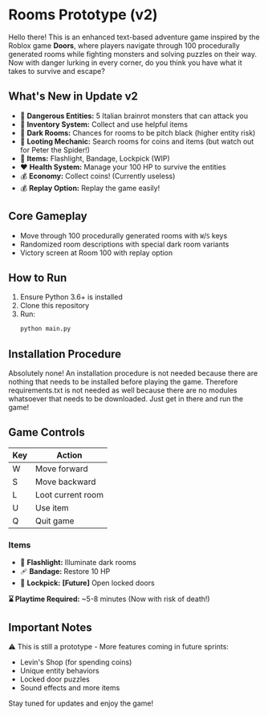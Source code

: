 # Rooms Prototype (v2)

Hello there! This is an enhanced text-based adventure game inspired by the Roblox game **Doors**, where players navigate through 100 procedurally generated rooms while fighting monsters and solving puzzles on their way. Now with danger lurking in every corner, do you think you have what it takes to survive and escape?

## What's New in Update v2
- 👹 **Dangerous Entities:** 5 Italian brainrot monsters that can attack you
- 🎒 **Inventory System:** Collect and use helpful items
- 👾 **Dark Rooms:** Chances for rooms to be pitch black (higher entity risk)
- 🫴 **Looting Mechanic:** Search rooms for coins and items (but watch out for Peter the Spider!)
- 🔦 **Items:** Flashlight, Bandage, Lockpick (WIP)
- ❤️ **Health System:** Manage your 100 HP to survive the entities
- 💰 **Economy:** Collect coins! (Currently useless)
- 💰 **Replay Option:** Replay the game easily! 

## Core Gameplay
- Move through 100 procedurally generated rooms with `W`/`S` keys
- Randomized room descriptions with special dark room variants
- Victory screen at Room 100 with replay option

## How to Run
1. Ensure Python 3.6+ is installed
2. Clone this repository
3. Run:
   ```bash
   python main.py
   ```

## Installation Procedure
Absolutely none! An installation procedure is not needed because there are nothing that needs to be installed before playing the game. Therefore requirements.txt is not needed as well because there are no modules whatsoever that needs to be downloaded. Just get in there and run the game!

## Game Controls
Key | Action
| - | - |
 W | Move forward
 S | Move backward
 L | Loot current room
 U | Use item
 Q | Quit game

### **Items**
- 🔦 **Flashlight:** Illuminate dark rooms
- 🩹 **Bandage:** Restore 10 HP
- 🔐 **Lockpick:** **[Future]** Open locked doors

**⌛ Playtime Required:** ~5-8 minutes (Now with risk of death!)

## Important Notes
⚠️ This is still a prototype - More features coming in future sprints:
- Levin's Shop (for spending coins)
- Unique entity behaviors
- Locked door puzzles
- Sound effects and more items

Stay tuned for updates and enjoy the game!